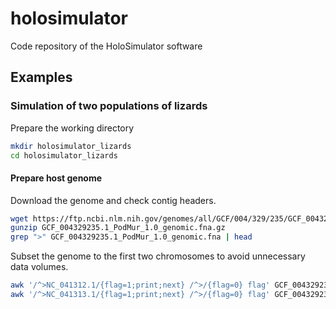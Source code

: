 # holosimulator
Code repository of the HoloSimulator software


## Examples

### Simulation of two populations of lizards

Prepare the working directory
```sh
mkdir holosimulator_lizards
cd holosimulator_lizards
```

#### Prepare host genome

Download the genome and check contig headers.
```sh
wget https://ftp.ncbi.nlm.nih.gov/genomes/all/GCF/004/329/235/GCF_004329235.1_PodMur_1.0/GCF_004329235.1_PodMur_1.0_genomic.fna.gz
gunzip GCF_004329235.1_PodMur_1.0_genomic.fna.gz
grep ">" GCF_004329235.1_PodMur_1.0_genomic.fna | head
```

Subset the genome to the first two chromosomes to avoid unnecessary data volumes. 
```sh
awk '/^>NC_041312.1/{flag=1;print;next} /^>/{flag=0} flag' GCF_004329235.1_PodMur_1.0_genomic.fna > host.fna
awk '/^>NC_041313.1/{flag=1;print;next} /^>/{flag=0} flag' GCF_004329235.1_PodMur_1.0_genomic.fna >> host.fna
```
